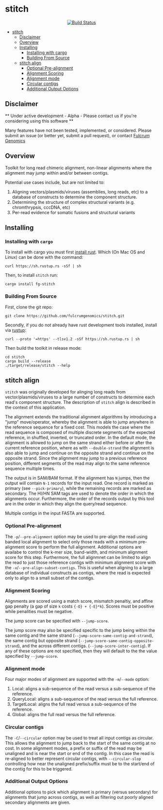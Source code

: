 # stitch

<p align="center">
  <a href="https://github.com/fulcrumgenomics/stitch/actions?query=workflow%3ACheck"><img src="https://github.com/fulcrumgenomics/stitch/actions/workflows/build_and_test.yml/badge.svg" alt="Build Status"></a>
  <br>
</p>

<!---toc start-->
* [stitch](#stitch)
   * [Disclaimer](#disclaimer)
   * [Overview](#overview)
   * [Installing](#installing)
      * [Installing with cargo](#installing-with-cargo)
      * [Building From Source](#building-from-source)
   * [stitch align](#stitch-align)
      * [Optional Pre-alignment](#optional-pre-alignment)
      * [Alignment Scoring](#alignment-scoring)
      * [Alignment mode](#alignment-mode)
      * [Circular contigs](#circular-contigs)
      * [Additional Output Options](#additional-output-options)
  
<!---toc end-->

## Disclaimer

** Under active development - Alpha - Please contact us if you're considering using this software **

Many features have not been tested, implemented, or considered. 
Please submit an issue (or better yet, submit a pull request), or contact [Fulcrum Genomics](www.fulcrumgenomics.com)

## Overview

Toolkit for long read chimeric alignment, non-linear alignments where the alignment may jump within
and/or between contigs.

Potential use cases include, but are not limited to:

1. Aligning vectors/plasmids/viruses (assemblies, long reads, etc) to a database of constructs to determine the component structure.
2. Determining the structure of complex structural variants (e.g. chromthrypsis, cccDNA, etc)
3. Per-read evidence for somatic fusions and structural variants

## Installing

### Installing with `cargo`
To install with cargo you must first [install rust](https://doc.rust-lang.org/cargo/getting-started/installation.html).
Which (On Mac OS and Linux) can be done with the command:

```console
curl https://sh.rustup.rs -sSf | sh
```

Then, to install `stitch` run:

```console
cargo install fg-stitch
```

### Building From Source

First, clone the git repo:

```console
git clone https://github.com/fulcrumgenomics/stitch.git
```

Secondly, if you do not already have rust development tools installed, install via [rustup](https://rustup.rs/):

```console
curl --proto '=https' --tlsv1.2 -sSf https://sh.rustup.rs | sh
```

Then build the toolkit in release mode:

```console
cd stitch
cargo build --release
./target/release/stitch --help
```

## stitch align

`stitch` was originally developed for alinging long reads from vector/plasmids/viruses to a large number of
constructs to determine each read's component structure.  The description of `stitch` align is described
in the context of this application.

The alignment extends the traditional alignment algorithms by introducing a "jump" move/operator, 
whereby the alignment is able to jump anywhere in the reference sequence for a fixed cost.  This 
models the case where the read sequence is composed of multiple discrete segments of the expected 
reference, in shuffled, inverted, or truncated order.  In the default mode, the alignment is
allowed to jump on the same strand either before or after the current reference position, where as
with `--double-strand` the alignment is also able to jump and continue on the opposite
strand and continue on the opposite strand.  Since the alignment may jump to a previous reference
position, different segments of the read may align to the same reference sequence multiple times.

The output is in SAM/BAM format.  If the alignment has `N` jumps, then the output will contain
`N-1` records for the input read.  One record is marked as primary (see `--pick-primary`),
while the remaining records are marked as secondary.  The HI/HN SAM tags are used to denote
the order in which the alignments occur.  Furthermore, the order of the records output by this
tool are in the order in which they align the query/read sequence.

Multiple contigs in the input FASTA are supported.

### Optional Pre-alignment

The `-p`/`--pre-alignment` option may be used to pre-align the read using banded local alignment
to select only those reads with a minimum pre-alignment score to perform the full alignment.  Additional
options are availabe to control the k-mer size, band-width, and minimum alignment score for this step.
Furthermore, the full alignmnet can be limited to align the read to just those reference contigs
with minimum alignment score with the `-x`/`--pre-align-subset-contigs`.  This is useful when 
aligning to a large database of individual constructs as contigs, where the read is expected only
to align to a small subset of the contigs.

### Alignment Scoring

Alignments are scored using a match score, mismatch penaltiy, and affine gap penalty (a gap of size 
`k` costs `{-O} + {-E}*k`).  Scores must be positive while penalities must be negative.

The jump score can be specified with `--jump-score`.

The jump score may also be specified specific to the jump being within the same contig
and the same strand (`--jump-score-same-contig-and-strand`), the same contig but opposite
strand (`--jump-score-same-contig-opposite-strand`), and the across different contigs.
(`--jump-score-inter-contig`).  If any of these options are not specified, then they will
default to the the value specified by `--jump-score`.

### Alignment mode

Four major modes of alignment are supported with the `-m`/`--mode` option:

1. Local: aligns a sub-sequence of the read versus a sub-sequence of the reference.
2. QueryLocal: aligns a sub-sequence of the read versus the full reference.
3. TargetLocal: aligns the full read versus a sub-sequence of the reference.
4. Global: aligns the full read versus the full reference.

### Circular contigs

The `-C`/`--circular` option may be used to treat all input contigs as circular.  This allows the
alignment to jump back to the start of the same contig at no cost.  In some alignment modes, a
prefix or suffix of the read may be unaligned and is near the start or end of the contig.  In this
case the read is re-aligned to better represent circular contigs, with `--circular-slop` controlling
how near the unaligned prefix/suffix must be to the start/end of the contig for this to be triggered.

### Additional Output Options

Additional options to pick which alignment is primary (versus secondary) for alignments that jump
across contigs, as well as filtering out poorly aligned secondary alignments are given.
